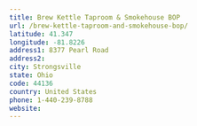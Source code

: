 ```yaml
---
title: Brew Kettle Taproom & Smokehouse BOP
url: /brew-kettle-taproom-and-smokehouse-bop/
latitude: 41.347
longitude: -81.8226
address1: 8377 Pearl Road
address2: 
city: Strongsville
state: Ohio
code: 44136
country: United States
phone: 1-440-239-8788
website: 
---
```


